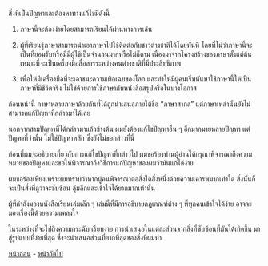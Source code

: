 สิ่งที่เป็นปัญหาและต้องหาทางแก้ไขมีดังนี้

1. ภาษานี้จะต้องง่ายโดยสามารถเรียนได้ผ่านทางการเล่น

2. ผู้ที่เรียนรู้ภาษาสามารถนำเอาภาษาไปใช้ติดต่อกับชาวต่างชาติได้โดยทันที โดยที่ไม่ว่าภาษานี้จะเป็นที่ยอมรับหรือมีมีผู้ใช้เป็นจำนวนมากหรือไม่ก็ตาม เนื่องมาจากโครงสร้างของภาษาตั้งแต่ต้นเหมาะที่จะเป็นเครื่องมือสื่อสารระหว่างคนต่างชาติที่มีประสิทธิภาพ

3. เพื่อให้มีเครื่องมือที่จะเอาชนะความเผิกเฉยของโลก และทำให้มีผู้คนเริ่มหันมาใช้ภาษานี้ให้เป็นภาษาที่มีชีวิตจริง ไม่ใช่ด้วยการใช้ภาษากับหนังสือสรุปหรือในบางโอกาส

ก่อนหน้านี้ ภาษาหลายภาษาด้วยกันที่ได้ถูกนำเสนอภายใต้ชื่อ “ภาษาสากล” แต่ภาษาเหล่านั้นยังไม่สามารถแก้ปัญหาที่กล่าวมาได้เลย

นอกจากสามปัญหาที่ได้กล่าวมาแล้วข้างต้น ผมยังต้องแก้ไขปัญหาอื่น ๆ อีกมากมายหลายปัญหา แต่ปัญหาที่ว่านั้น ไม่ใช่ปัญหาหลัก ซึ่งยังไม่ขอกล่าวที่นี่

ก่อนที่ผมจะอธิบายเกี่ยวกับการแก้ไขปัญหาที่กล่าวไป ผมขอร้องท่านผู้อ่านได้กรุณาพิจารณาถึงความหมายของปัญหาและขอให้พิจารณาถึงวิธีการแก้ปัญหาของผมว่ามันแก้ได้ง่าย

ผมขอร้องเพียงเพราะผมทราบว่าหากผู้คนพิจารณาต่อสิ่งใดสิ่งหนึ่งด้วยความเคารพมากเท่าใด สิ่งนั้นก็จะเป็นสิ่งที่ดูว่าจะซับซ้อน ลุ่มลึกและเข้าใจได้ยากมากเท่านั้น

ผู้ที่กำลังมองหนังสือเรียนเล่มเล็ก ๆ เล่มนี้ที่มีการอธิบายกฎเกณฑ์ต่าง ๆ ที่ทุกคนเข้าใจได้ง่าย อาจจะมองเรื่องนี้ด้วยความแคลงใจ

ในระหว่างที่จะไปถึงความกระฉับ เรียบง่าย  การนำเสนอในแต่ละส่วนจากสิ่งที่ซับซ้อนที่มันได้เกิดขึ้น มาสู่รูปแบบที่ง่ายที่สุด ซึ่งจะนำเสนอส่วนที่ยากที่สุดของสิ่งที่ผมทำ

[หน้าก่อน](./2.md) - [หน้าถัดไป](./4.md)
